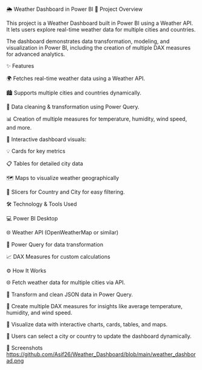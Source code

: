 🌦️ Weather Dashboard in Power BI
🚀 Project Overview

This project is a Weather Dashboard built in Power BI using a Weather API.
It lets users explore real-time weather data for multiple cities and countries.

The dashboard demonstrates data transformation, modeling, and visualization in Power BI, including the creation of multiple DAX measures for advanced analytics.

✨ Features

🌍 Fetches real-time weather data using a Weather API.

🏙️ Supports multiple cities and countries dynamically.

🧹 Data cleaning & transformation using Power Query.

📊 Creation of multiple measures for temperature, humidity, wind speed, and more.

🎨 Interactive dashboard visuals:

💡 Cards for key metrics

📋 Tables for detailed city data

🗺️ Maps to visualize weather geographically

🔄 Slicers for Country and City for easy filtering.

🛠️ Technology & Tools Used

💻 Power BI Desktop

🌐 Weather API (OpenWeatherMap or similar)

🧩 Power Query for data transformation

📈 DAX Measures for custom calculations

⚙️ How It Works

🌐 Fetch weather data for multiple cities via API.

🧹 Transform and clean JSON data in Power Query.

📏 Create multiple DAX measures for insights like average temperature, humidity, and wind speed.

🎨 Visualize data with interactive charts, cards, tables, and maps.

🔎 Users can select a city or country to update the dashboard dynamically.

📸 Screenshots
https://github.com/Asif26/Weather_Dashboard/blob/main/weather_dashborad.png

